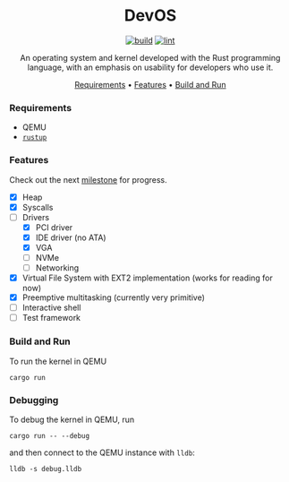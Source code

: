 <div align="center">

# DevOS

[![build](https://github.com/tsatke/devos/actions/workflows/build.yml/badge.svg)](https://github.com/tsatke/devos/actions/workflows/build.yml)
[![lint](https://github.com/tsatke/devos/actions/workflows/lint.yml/badge.svg)](https://github.com/tsatke/devos/actions/workflows/lint.yml)

An operating system and kernel developed with the Rust programming language, with an emphasis on usability for developers who use it.

[Requirements](#requirements) •
[Features](#features) •
[Build and Run](#build-and-run)

</div>

### Requirements

* QEMU
* [`rustup`](https://rustup.rs)

### Features
Check out the next [milestone](https://github.com/tsatke/devos/milestone/1) for progress.
- [x] Heap
- [x] Syscalls
- [ ] Drivers
  - [x] PCI driver
  - [x] IDE driver (no ATA)
  - [x] VGA
  - [ ] NVMe
  - [ ] Networking
- [x] Virtual File System with EXT2 implementation (works for reading for now)
- [x] Preemptive multitasking (currently very primitive)
- [ ] Interactive shell
- [ ] Test framework

### Build and Run

To run the kernel in QEMU

```plain
cargo run
```

### Debugging

To debug the kernel in QEMU, run

```plain
cargo run -- --debug
```

and then connect to the QEMU instance with `lldb`:

```plain
lldb -s debug.lldb
```
